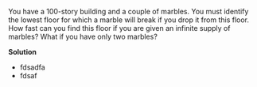 You have a 100-story building and a couple of marbles. You must identify the lowest floor for which a marble will break if you drop it from this floor. How fast can you find this floor if you are given an infinite supply of marbles? What if you have only two marbles?

**Solution**
  * fdsadfa
  * fdsaf